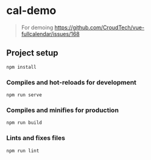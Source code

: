 # cal-demo

> For demoing https://github.com/CroudTech/vue-fullcalendar/issues/168

## Project setup
```
npm install
```

### Compiles and hot-reloads for development
```
npm run serve
```

### Compiles and minifies for production
```
npm run build
```

### Lints and fixes files
```
npm run lint
```
